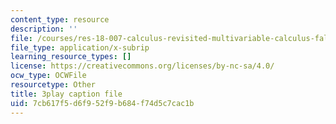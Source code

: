 ```yaml
---
content_type: resource
description: ''
file: /courses/res-18-007-calculus-revisited-multivariable-calculus-fall-2011/7cb617f5d6f952f9b684f74d5c7cac1b_Rvnv3bPDCs8.vtt
file_type: application/x-subrip
learning_resource_types: []
license: https://creativecommons.org/licenses/by-nc-sa/4.0/
ocw_type: OCWFile
resourcetype: Other
title: 3play caption file
uid: 7cb617f5-d6f9-52f9-b684-f74d5c7cac1b
---
```

